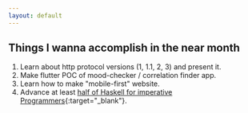```yaml
---
layout: default
---
```

## Things I wanna accomplish in the near month
1. Learn about http protocol versions (1, 1.1, 2, 3) and present it. 
2. Make flutter POC of mood-checker / correlation finder app. 
3. Learn how to make "mobile-first" website. 
4. Advance at least [half of Haskell for imperative Programmers](https://www.youtube.com/watch?v=Vgu82wiiZ90&list=PLe7Ei6viL6jGp1Rfu0dil1JH1SHk9bgDV){:target="_blank"}. 